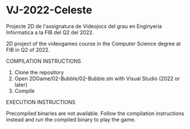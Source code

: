 # VJ-2022-Celeste

Projecte 2D de l'assignatura de Videojocs del grau en Enginyeria Informatica a la FIB del Q2 del 2022.

2D project of the videogames course in the Computer Science degree at FIB in Q2 of 2022. 

COMPILATION INSTRUCTIONS

1) Clone the repository
2) Open 2DGame/02-Bubble/02-Bubble.sln with Visual Studio (2022 or later)
3) Compile

EXECUTION INSTRUCTIONS

Precompiled binaries are not available. Follow the compilation instructions instead and run the compiled binary to play the game.
